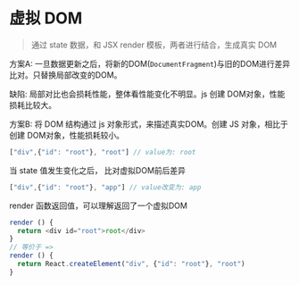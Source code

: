 # 虚拟 DOM

> 通过 state 数据，和 JSX render 模板，两者进行结合，生成真实 DOM

方案A: 一旦数据更新之后，将新的DOM(`DocumentFragment`)与旧的DOM进行差异比对。只替换局部改变的DOM。

缺陷: 局部对比也会损耗性能，整体看性能变化不明显。js 创建 DOM对象，性能损耗比较大。

方案B: 将 DOM 结构通过 js 对象形式，来描述真实DOM。创建 JS 对象，相比于创建 DOM对象，性能损耗较小。

```js
["div",{"id": "root"}, "root"] // value为: root
```

当 state 值发生变化之后， 比对虚拟DOM前后差异

```js
["div",{"id": "root"}, "app"] // value改变为: app
```


render 函数返回值，可以理解返回了一个虚拟DOM

```js
render () {
  return <div id="root">root</div>
}
// 等价于 =>
render () {
  return React.createElement("div", {"id": "root"}, "root")
}

```